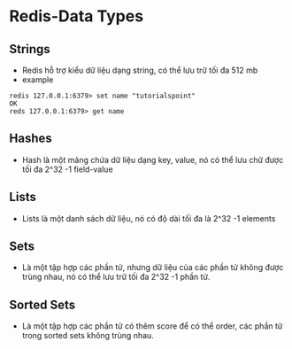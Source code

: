 # Redis-Data Types

## Strings
* Redis hỗ trợ kiểu dữ liệu dạng string, có thể lưu trữ tối đa 512 mb
* example
```
redis 127.0.0.1:6379> set name "tutorialspoint"
OK
reds 127.0.0.1:6379> get name
```

## Hashes
* Hash là một mảng chứa dữ liệu dạng key, value, nó có thể lưu chữ được tối đa 2^32 -1 field-value

## Lists
* Lists là một danh sách dữ liệu, nó có độ dài tối đa là 2^32 -1 elements

## Sets
* Là một tập hợp các phần tử, nhưng dữ liệu của các phần tử không được trùng nhau, nó có thể lưu trữ tối đa 2^32 -1 phần tử.

## Sorted Sets
* Là một tập hợp các phần tử có thêm score để có thể order, các phần tử trong sorted sets không trùng nhau.
